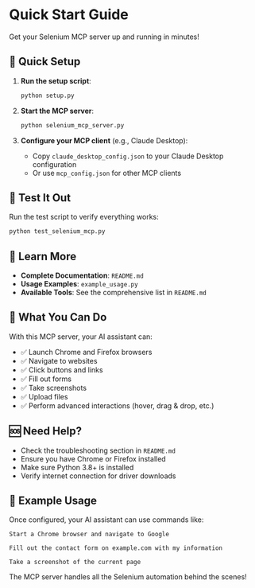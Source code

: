 # Quick Start Guide

Get your Selenium MCP server up and running in minutes!

## 🚀 Quick Setup

1. **Run the setup script**:
   ```bash
   python setup.py
   ```

2. **Start the MCP server**:
   ```bash
   python selenium_mcp_server.py
   ```

3. **Configure your MCP client** (e.g., Claude Desktop):
   - Copy `claude_desktop_config.json` to your Claude Desktop configuration
   - Or use `mcp_config.json` for other MCP clients

## 🧪 Test It Out

Run the test script to verify everything works:
```bash
python test_selenium_mcp.py
```

## 📖 Learn More

- **Complete Documentation**: `README.md`
- **Usage Examples**: `example_usage.py`
- **Available Tools**: See the comprehensive list in `README.md`

## 🔧 What You Can Do

With this MCP server, your AI assistant can:

- ✅ Launch Chrome and Firefox browsers
- ✅ Navigate to websites
- ✅ Click buttons and links
- ✅ Fill out forms
- ✅ Take screenshots
- ✅ Upload files
- ✅ Perform advanced interactions (hover, drag & drop, etc.)

## 🆘 Need Help?

- Check the troubleshooting section in `README.md`
- Ensure you have Chrome or Firefox installed
- Make sure Python 3.8+ is installed
- Verify internet connection for driver downloads

## 🎯 Example Usage

Once configured, your AI assistant can use commands like:

```
Start a Chrome browser and navigate to Google
```

```
Fill out the contact form on example.com with my information
```

```
Take a screenshot of the current page
```

The MCP server handles all the Selenium automation behind the scenes! 